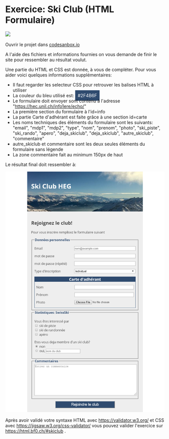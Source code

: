# Exercice: Ski Club (HTML Formulaire)

[![](https://codesandbox.io/static/img/play-codesandbox.svg)](https://codesandbox.io/s/github/bfritscher/cours-html-exercices/tree/master/HTML_Form_SkiClub)


Ouvrir le projet dans [codesanbox.io](https://codesandbox.io/s/github/bfritscher/cours-html-exercices/tree/master/HTML_Form_SkiClub)

A l'aide des fichiers et informations fournies on vous demande de finir le site pour ressembler au résultat voulut.

Une partie du HTML et CSS est donnée, à vous de compléter. Pour vous aider voici quelques informations supplémentaires:

- Il faut regarder les selecteur CSS pour retrouver les balises HTML à utiliser
- La couleur du bleu utilisé est: <span style="color:white;padding:8px;background-color:  #2F4B6F">#2F4B6F</span>
- Le formulaire doit envoyer sont contenu à l'adresse "https://hec.unil.ch/info1ere/echo/"
- La première section du formulaire à l'id=info
- La partie Carte d'adhérant est faite grâce à une section id=carte
- Les noms techniques des éléments du formulaire sont les suivants: "email", "mdp1", "mdp2", "type", "nom", "prenom", "photo", "ski_piste", "ski_rando", "apero", "deja_skiclub", "deja_skiclub", "autre_skiclub", "commentaire"
- autre_skiclub et commentaire sont les deux seules éléments du formulaire sans légende
- La zone commentaire fait au minimum 150px de haut

Le résultat final doit ressembler à:

 ![](apercu.png)

Après avoir validé votre syntaxe HTML avec https://validator.w3.org/ et CSS avec https://jigsaw.w3.org/css-validator/ vous pouvez valider l'exercice sur https://html.bf0.ch/#skiclub .
